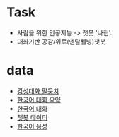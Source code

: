 # Task
- 사람을 위한 인공지능 -> 챗봇 '나린'.
- 대화기반 공감/위로(멘탈웰빙)챗봇

# data
- [감성대화 말뭉치](https://aihub.or.kr/aidata/7978) 
- [한국어 대화 요약](https://aihub.or.kr/aidata/30714)
- [한국어 대화](https://aihub.or.kr/aidata/85/download)
- [챗봇 데이터](https://github.com/songys/Chatbot_data)
- [한국어 음성](https://aihub.or.kr/aidata/105)
